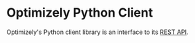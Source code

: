 Optimizely Python Client
=================

Optimizely's Python client library is an interface to its [REST API](http://developers.optimizely.com/rest/).
